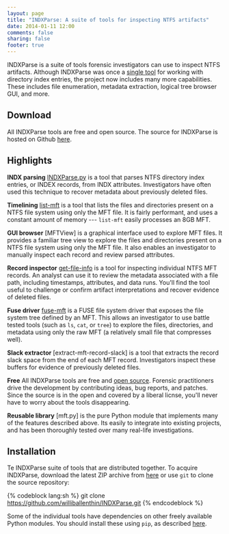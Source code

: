 ```yaml
---
layout: page
title: "INDXParse: A suite of tools for inspecting NTFS artifacts"
date: 2014-01-11 12:00
comments: false
sharing: false
footer: true
---
```


INDXParse is a suite of tools forensic investigators can use to 
inspect NTFS artifacts. Although INDXParse was once a 
[single tool](http://www.williballenthin.com/forensics/indx/)
for working with directory index entries, the project now includes
many more capabilities. These includes file enumeration, metadata
extraction, logical tree browser GUI, and more.


Download
--------
All INDXParse tools are free and open source.
The source for INDXParse is hosted on Github [here](https://github.com/williballenthin/INDXParse).

Highlights
----------

**INDX parsing**
[INDXParse.py](http://www.williballenthin.com/forensics/indx/)
is a tool that parses NTFS directory index entries, or INDEX
records, from INDX attributes. Investigators have often used this technique
to recover metadata about previously deleted files.

**Timelining**
[list-mft](http://www.williballenthin.com/forensics/mft/list_mft/) is a tool
that lists the files and directories present on a NTFS
file system using only the MFT file. It is fairly performant, and uses a
constant amount of memory --- `list-mft` easily processes an 8GB MFT.

**GUI browser**
[MFTView] is a graphical interface used to explore MFT files. It provides a
familiar tree view to explore the files and directories present on a NTFS
file system using only the MFT file. It also enables an investigator to 
manually inspect each record and review parsed attributes.

**Record inspector**
[get-file-info](http://www.williballenthin.com/forensics/mft/get_file_info/)
is a tool for inspecting individual NTFS MFT records.
An analyst can use it to review the metadata associated with a file path,
including timestamps, attributes, and data runs. You'll find the
tool useful to challenge or confirm artifact interpretations and
recover evidence of deleted files.

**Fuse driver**
[fuse-mft](http://www.williballenthin.com/forensics/mft/fuse_mft/)
is a FUSE file system driver that exposes the file system tree
defined by an MFT. This allows an investigator to use battle tested tools
(such as `ls`, `cat`, or `tree`) to explore the files, directories, and 
metadata using only the raw MFT (a relatively small file that compresses well).

**Slack extractor**
[extract-mft-record-slack] is a tool that extracts the record slack
space from the end of each MFT record. Investigators inspect these
buffers for evidence of previously deleted files.

**Free** All INDXParse tools are free and 
[open source](https://raw2.github.com/williballenthin/INDXParse/master/LICENSE). 
Forensic practitioners drive the development by contributing ideas, bug reports, 
and patches. Since the source is in the open and covered by a liberal licnse,
you'll never have to worry about the tools disappearing. 

**Reusable library**
[mft.py] is the pure Python module that implements many of the features described 
above. Its easily to integrate into existing projects, and has been thoroughly 
tested over many real-life investigations.

Installation
------------
Te INDXParse suite of tools that are distributed
together. To acquire INDXParse, download the latest ZIP archive from 
[here](https://github.com/williballenthin/INDXParse/archive/master.zip) or use
`git` to clone the source repository:

{% codeblock lang:sh %}
git clone https://github.com/williballenthin/INDXParse.git
{% endcodeblock %}

Some of the individual tools have dependencies on other freely available
Python modules. You should install these using `pip`, as described
[here](http://www.williballenthin.com/blog/2014/01/11/how-to-install-the-python-package-manager/).


